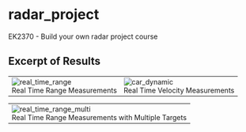 # radar_project
EK2370 - Build your own radar project course


## Excerpt of Results

|   |   |
|---|---|
| ![real_time_range](/gifs/range_realtime_gif.gif) <br> Real Time Range Measurements|  ![car_dynamic](/gifs/vel_realtime_gif.gif) <br> Real Time Velocity Measurements |

|   |
|---|
| ![real_time_range_multi](/gifs/range_realtime_multi_gif.gif) <br> Real Time Range Measurements with Multiple Targets |  ![breathing_sdr](/gifs/breathing_sdr.png) <br> Data while observing chest breathing: Phase plot (left) \& FFT (right) | 
